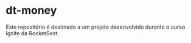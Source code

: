 # dt-money
Este repositório é destinado a um projeto desenvolvido durante o curso Ignite da RocketSeat.
